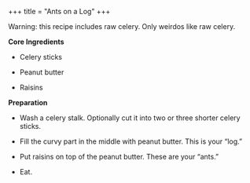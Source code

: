 +++
title = "Ants on a Log"
+++

Warning: this recipe includes raw celery. Only weirdos like raw celery.

**Core Ingredients**

- Celery sticks

- Peanut butter

- Raisins

**Preparation**

- Wash a celery stalk. Optionally cut it into two or three shorter celery
  sticks.

- Fill the curvy part in the middle with peanut butter. This is your “log.”

- Put raisins on top of the peanut butter. These are your “ants.”

- Eat.
